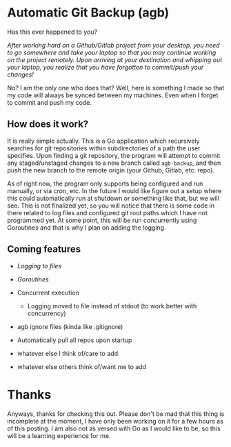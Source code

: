 # Automatic Git Backup (agb)

Has this ever happened to you?

*After working hard on a Github/Gitlab project from your desktop, you need to go somewhere and take your laptop so that you may continue working on the project remotely. Upon arriving at your destination and whipping out your laptop,
you realize that you have forgotten to commit/push your changes!*

No? I am the only one who does that? Well, here is something I made so that my code will always be synced between my machines. Even when I forget to commit and push my code.

## How does it work?

It is really simple actually. This is a Go application which recursively searches for git repositories within subdirectories of a path the user specifies. Upon finding a git repository, the program will attempt to commit any staged/unstaged changes to a new branch
called `agb-backup`, and then push the new branch to the remote origin (your Github, Gitlab, etc. repo).

As of right now, the program only supports being configured and run manually, or via cron, etc. In the future I would like figure out a setup where this could automatically run at shutdown or something like that, but we will see. This is not finalized yet, so you will
notice that there is some code in there related to log files and configured git root paths which I have not programmed yet. At some point, this will be run concurrently using Goroutines and that is why I plan on adding the logging.

## Coming features

* *Logging to files*
* *Goroutines*

* Concurrent execution
  * Logging moved to file instead of stdout (to work better with concurrency)
* agb ignore files (kinda like .gitignore)
* Automatically pull all repos upon startup
* whatever else I think of/care to add
* whatever else others think of/want me to add

# Thanks

Anyways, thanks for checking this out. Please don't be mad that this thing is incomplete at the moment, I have only been working on it for a few hours as of this posting. I am also not as versed with Go as I would like to be, so this will be a learning experience for me.
